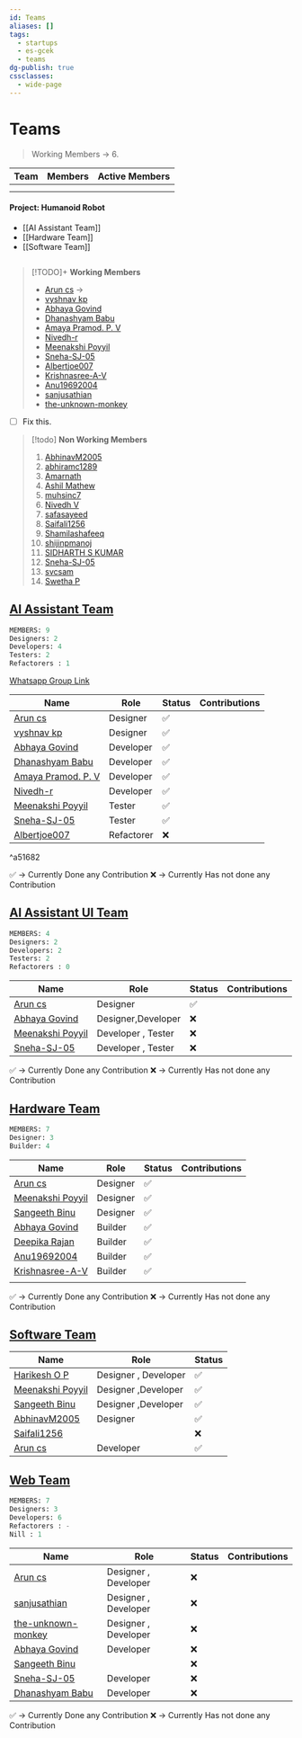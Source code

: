 ```yaml
---
id: Teams
aliases: []
tags:
  - startups
  - es-gcek
  - teams
dg-publish: true
cssclasses:
  - wide-page
---
```

# Teams 

> Working Members -> 6.

| Team | Members | Active Members |
| ---- | ------- | -------------- |
|      |         |                |
|      |         |                |



#### Project: Humanoid Robot
- [[AI Assistant Team]]
- [[Hardware Team]]
- [[Software Team]]
```sql

```

>[!TODO]+ **Working Members**
> - [Arun cs](https://github.com/orgs/Embedded-Systems-GCEK/people/aruncs31s) -> 
> - [vyshnav kp](https://github.com/orgs/Embedded-Systems-GCEK/people/vyshnav8486)
> - [Abhaya Govind](https://github.com/orgs/Embedded-Systems-GCEK/people/AbhayaGovind)
> - [Dhanashyam Babu](https://github.com/orgs/Embedded-Systems-GCEK/people/dhanashyam18)
> - [Amaya Pramod. P. V](https://github.com/orgs/Embedded-Systems-GCEK/people/AmayaPramod)
> - [Nivedh-r](https://github.com/orgs/Embedded-Systems-GCEK/people/Nivedh-r)
> - [Meenakshi Poyyil](https://github.com/orgs/Embedded-Systems-GCEK/people/MeenakshiPoyyil)
> - [Sneha-SJ-05](https://github.com/orgs/Embedded-Systems-GCEK/people/Sneha-SJ-05)
> - [Albertjoe007](https://github.com/orgs/Embedded-Systems-GCEK/people/Albertjoe007)
> - [Krishnasree-A-V](https://github.com/orgs/Embedded-Systems-GCEK/people/Krishnasree-A-V)
> - [Anu19692004](https://github.com/orgs/Embedded-Systems-GCEK/people/isro19692004geck)
> - [sanjusathian](https://github.com/orgs/Embedded-Systems-GCEK/people/sanjusathian)
> - [the-unknown-monkey](https://github.com/orgs/Embedded-Systems-GCEK/people/the-unknown-monkey)

- [ ] Fix this.

>[!todo] **Non Working Members**
> 1. [AbhinavM2005](https://github.com/orgs/Embedded-Systems-GCEK/people/AbhinavM2005)
> 2. [abhiramc1289](https://github.com/orgs/Embedded-Systems-GCEK/people/abhiramc1289)
> 3. [Amarnath](https://github.com/orgs/Embedded-Systems-GCEK/people/amarnath749)
> 4. [Ashil Mathew](https://github.com/orgs/Embedded-Systems-GCEK/people/ashilmathew)
> 5. [muhsinc7](https://github.com/orgs/Embedded-Systems-GCEK/people/muhsinc7)
> 6. [Nivedh V](https://github.com/orgs/Embedded-Systems-GCEK/people/NivedhV)
> 7. [safasayeed](https://github.com/orgs/Embedded-Systems-GCEK/people/safasayeed)
> 8. [Saifali1256](https://github.com/orgs/Embedded-Systems-GCEK/people/Saifali1256)
> 9. [Shamilashafeeq](https://github.com/orgs/Embedded-Systems-GCEK/people/Shamilashafeeq)
> 10. [shijinpmanoj](https://github.com/orgs/Embedded-Systems-GCEK/people/shijinpmanoj)
> 11. [SIDHARTH S KUMAR](https://github.com/orgs/Embedded-Systems-GCEK/people/sidharthskumar05646)
> 12. [Sneha-SJ-05](https://github.com/orgs/Embedded-Systems-GCEK/people/Sneha-SJ-05)
> 13. [svcsam](https://github.com/orgs/Embedded-Systems-GCEK/people/svcsam)
> 14. [Swetha P](https://github.com/orgs/Embedded-Systems-GCEK/people/Swethap1991)

## [AI Assistant Team](https://github.com/orgs/Embedded-Systems-GCEK/teams/ai-assistant-team)

```sql
MEMBERS: 9
Designers: 2
Developers: 4
Testers: 2
Refactorers : 1 

```

[Whatsapp Group Link](https://chat.whatsapp.com/Ga3031FhGwwFcBlmVDQV36)

| Name                                                                                     | Role       | Status | Contributions |
| ---------------------------------------------------------------------------------------- | ---------- | ------ | ------------- |
| [Arun cs](https://github.com/orgs/Embedded-Systems-GCEK/people/aruncs31s)                | Designer   | ✅      |               |
| [vyshnav kp](https://github.com/orgs/Embedded-Systems-GCEK/people/vyshnav8486)           | Designer   | ✅      |               |
| [Abhaya Govind](https://github.com/orgs/Embedded-Systems-GCEK/people/AbhayaGovind)       | Developer  | ✅      |               |
| [Dhanashyam Babu](https://github.com/orgs/Embedded-Systems-GCEK/people/dhanashyam18)     | Developer  | ✅      |               |
| [Amaya Pramod. P. V](https://github.com/orgs/Embedded-Systems-GCEK/people/AmayaPramod)   | Developer  | ✅      |               |
| [Nivedh-r](https://github.com/orgs/Embedded-Systems-GCEK/people/Nivedh-r)                | Developer  | ✅      |               |
| [Meenakshi Poyyil](https://github.com/orgs/Embedded-Systems-GCEK/people/MeenakshiPoyyil) | Tester     | ✅      |               |
| [Sneha-SJ-05](https://github.com/orgs/Embedded-Systems-GCEK/people/Sneha-SJ-05)          | Tester     | ✅      |               |
| [Albertjoe007](https://github.com/orgs/Embedded-Systems-GCEK/people/Albertjoe010)        | Refactorer | ❌      |               |

^a51682

✅ -> Currently Done any Contribution 
❌ -> Currently Has not done any Contribution

## [AI Assistant UI Team](https://github.com/orgs/Embedded-Systems-GCEK/teams/user-interface-team)

```sql
MEMBERS: 4
Designers: 2
Developers: 2
Testers: 2
Refactorers : 0 

```

| Name                                                                                     | Role               | Status | Contributions |
| ---------------------------------------------------------------------------------------- | ------------------ | ------ | ------------- |
| [Arun cs](https://github.com/orgs/Embedded-Systems-GCEK/people/aruncs31s)                | Designer           | ✅      |               |
| [Abhaya Govind](https://github.com/orgs/Embedded-Systems-GCEK/people/AbhayaGovind)       | Designer,Developer | ❌      |               |
| [Meenakshi Poyyil](https://github.com/orgs/Embedded-Systems-GCEK/people/MeenakshiPoyyil) | Developer , Tester | ❌      |               |
| [Sneha-SJ-05](https://github.com/orgs/Embedded-Systems-GCEK/people/Sneha-SJ-05)          | Developer , Tester | ❌      |               |

✅ -> Currently Done any Contribution 
❌ -> Currently Has not done any Contribution

##  [Hardware Team](https://github.com/orgs/Embedded-Systems-GCEK/teams/hardware-team)

```sql
MEMBERS: 7
Designer: 3
Builder: 4

```

| Name                                                                                     | Role     | Status | Contributions |
| ---------------------------------------------------------------------------------------- | -------- | ------ | ------------- |
| [Arun cs](https://github.com/orgs/Embedded-Systems-GCEK/people/aruncs31s)                | Designer | ✅      |               |
| [Meenakshi Poyyil](https://github.com/orgs/Embedded-Systems-GCEK/people/MeenakshiPoyyil) | Designer | ✅      |               |
| [Sangeeth Binu](https://github.com/orgs/Embedded-Systems-GCEK/people/Sangeeth-binu)      | Designer | ✅      |               |
| [Abhaya Govind](https://github.com/orgs/Embedded-Systems-GCEK/people/AbhayaGovind)       | Builder  | ✅      |               |
| [Deepika Rajan](https://github.com/orgs/Embedded-Systems-GCEK/people/DEEPIKARAJAN-E)     | Builder  | ✅      |               |
| [Anu19692004](https://github.com/orgs/Embedded-Systems-GCEK/people/isro19692004geck)     | Builder  | ✅      |               |
| [Krishnasree-A-V](https://github.com/orgs/Embedded-Systems-GCEK/people/Krishnasree-A-V)  | Builder  | ✅      |               |
|                                                                                          |          |        |               |

✅ -> Currently Done any Contribution 
❌ -> Currently Has not done any Contribution

## [Software Team](https://github.com/orgs/Embedded-Systems-GCEK/teams/software)

| Name                                                                                     | Role                 | Status |
| ---------------------------------------------------------------------------------------- | -------------------- | ------ |
| [Harikesh O P](https://github.com/orgs/Embedded-Systems-GCEK/people/HarikeshopGCEK)      | Designer , Developer | ✅      |
| [Meenakshi Poyyil](https://github.com/orgs/Embedded-Systems-GCEK/people/MeenakshiPoyyil) | Designer ,Developer  | ✅      |
| [Sangeeth Binu](https://github.com/orgs/Embedded-Systems-GCEK/people/Sangeeth-binu)      | Designer ,Developer  | ✅      |
| [AbhinavM2005](https://github.com/orgs/Embedded-Systems-GCEK/people/AbhinavM2005)        | Designer             | ✅      |
| [Saifali1256](https://github.com/orgs/Embedded-Systems-GCEK/people/Saifali1256)          |                      | ❌      |
| [Arun cs](https://github.com/orgs/Embedded-Systems-GCEK/people/aruncs31s)                | Developer            | ✅      |

## [Web Team](https://github.com/orgs/Embedded-Systems-GCEK/teams/web-team)

```sql
MEMBERS: 7
Designers: 3
Developers: 6
Refactorers : -
Nill : 1

```

| Name                                                                                          | Role                 | Status | Contributions |
| --------------------------------------------------------------------------------------------- | -------------------- | ------ | ------------- |
| [Arun cs](https://github.com/orgs/Embedded-Systems-GCEK/people/aruncs31s)                     | Designer , Developer | ❌      |               |
| [sanjusathian](https://github.com/orgs/Embedded-Systems-GCEK/people/sanjusathian)             | Designer , Developer | ❌      |               |
| [the-unknown-monkey](https://github.com/orgs/Embedded-Systems-GCEK/people/the-unknown-monkey) | Designer , Developer | ❌      |               |
| [Abhaya Govind](https://github.com/orgs/Embedded-Systems-GCEK/people/AbhayaGovind)            | Developer            | ❌      |               |
| [Sangeeth Binu](https://github.com/orgs/Embedded-Systems-GCEK/people/Sangeeth-binu)           |                      | ❌      |               |
| [Sneha-SJ-05](https://github.com/orgs/Embedded-Systems-GCEK/people/Sneha-SJ-05)               | Developer            | ❌      |               |
| [Dhanashyam Babu](https://github.com/orgs/Embedded-Systems-GCEK/people/dhanashyam18)          | Developer            | ❌      |               |

✅ -> Currently Done any Contribution 
❌ -> Currently Has not done any Contribution